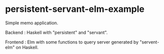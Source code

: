 # persistent-servant-elm-example

Simple memo application.


Backend : Haskell with "persistent" and "servant".

Frontend : Elm with some functions to query server generated by "servent-elm" on Haskell.
